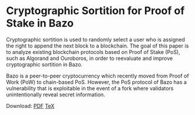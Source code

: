 # Cryptographic Sortition for Proof of Stake in Bazo

Cryptographic sortition is used to randomly select a user who is assigned the right to append the next block to a blockchain. 
The goal of this paper is to analyze existing blockchain protocols based on Proof of Stake (PoS), such as Algorand and Ouroboros, in order to reevaluate and improve cryptographic sortition in Bazo.  

Bazo is a peer-to-peer cryptocurrency which recently moved from Proof of Work (PoW) to chain-based PoS. However, the PoS protocol of Bazo has a vulnerability that is exploitable in the event of a fork where validators unintentionally reveal secret information.

Download: [PDF](./cryptographic_sortition.pdf) [TeX](./cryptographic_sortition.tex)

